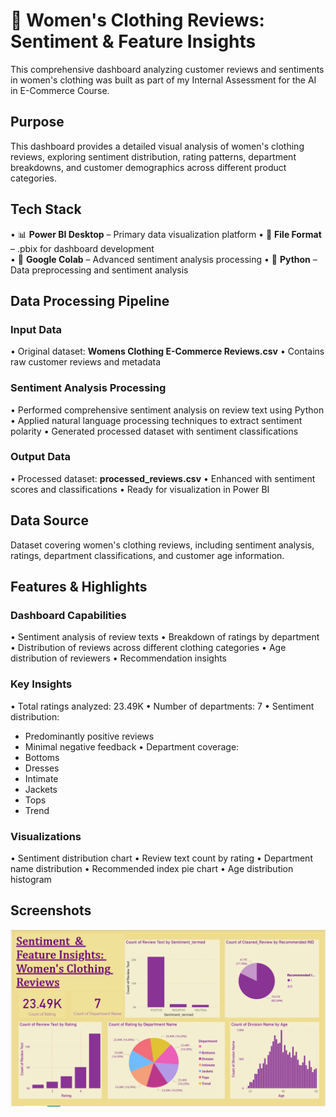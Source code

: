 # 👗 Women's Clothing Reviews: Sentiment & Feature Insights

This comprehensive dashboard analyzing customer reviews and sentiments in women's clothing was built as part of my Internal Assessment for the AI in E-Commerce Course.

## Purpose

This dashboard provides a detailed visual analysis of women's clothing reviews, exploring sentiment distribution, rating patterns, department breakdowns, and customer demographics across different product categories.

## Tech Stack

• 📊 **Power BI Desktop** – Primary data visualization platform
• 📁 **File Format** – .pbix for dashboard development  
• 🧠 **Google Colab** – Advanced sentiment analysis processing
• 🐍 **Python** – Data preprocessing and sentiment analysis

## Data Processing Pipeline

### Input Data
• Original dataset: **Womens Clothing E-Commerce Reviews.csv**
• Contains raw customer reviews and metadata

### Sentiment Analysis Processing
• Performed comprehensive sentiment analysis on review text using Python
• Applied natural language processing techniques to extract sentiment polarity
• Generated processed dataset with sentiment classifications

### Output Data
• Processed dataset: **processed_reviews.csv**
• Enhanced with sentiment scores and classifications
• Ready for visualization in Power BI

## Data Source

Dataset covering women's clothing reviews, including sentiment analysis, ratings, department classifications, and customer age information.

## Features & Highlights

### Dashboard Capabilities
• Sentiment analysis of review texts
• Breakdown of ratings by department
• Distribution of reviews across different clothing categories
• Age distribution of reviewers
• Recommendation insights

### Key Insights
• Total ratings analyzed: 23.49K
• Number of departments: 7
• Sentiment distribution:
  - Predominantly positive reviews
  - Minimal negative feedback
• Department coverage:
  - Bottoms
  - Dresses
  - Intimate
  - Jackets
  - Tops
  - Trend

### Visualizations
• Sentiment distribution chart
• Review text count by rating
• Department name distribution
• Recommended index pie chart
• Age distribution histogram

## Screenshots

![Women's Clothing Reviews Dashboard](SENTIMENT-ANALYSIS-DASHBOARD.png)
